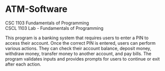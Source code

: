 # ATM-Software

CSC 1103 Fundamentals of Programming  
CSCL 1103 Lab - Fundamentals of Programming  

This program is a banking system that requires users to enter a PIN to access their account. Once the correct PIN is entered, users can perform various actions. They can check their account balance, deposit money, withdraw money, transfer money to another account, and pay bills. The program validates inputs and provides prompts for users to continue or exit after each action.
